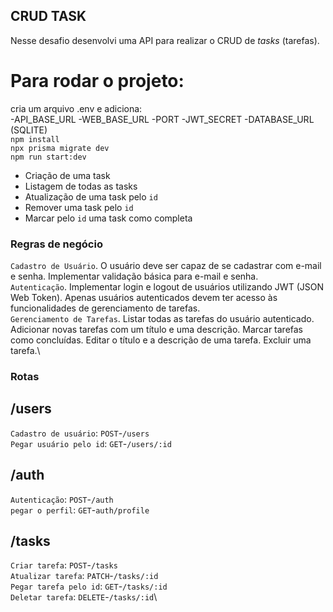 ## CRUD TASK
Nesse desafio desenvolvi uma API para realizar o CRUD de *tasks* (tarefas).


# Para rodar o projeto:
cria um arquivo .env e adiciona:\
-API_BASE_URL
-WEB_BASE_URL
-PORT
-JWT_SECRET
-DATABASE_URL (SQLITE)
\
`npm install`\
`npx prisma migrate dev`\
`npm run start:dev`

- Criação de uma task
- Listagem de todas as tasks
- Atualização de uma task pelo `id`
- Remover uma task pelo `id`
- Marcar pelo `id` uma task como completa

### Regras de negócio
`Cadastro de Usuário`. O usuário deve ser capaz de se cadastrar com e-mail e senha. Implementar validação básica para e-mail e senha.\
`Autenticação`. Implementar login e logout de usuários utilizando JWT (JSON Web Token). Apenas usuários autenticados devem ter acesso às funcionalidades de gerenciamento de tarefas.\
`Gerenciamento de Tarefas`. Listar todas as tarefas do usuário autenticado. Adicionar novas tarefas com um título e uma descrição. Marcar tarefas como concluídas. Editar o título e a descrição de uma tarefa. Excluir uma tarefa.\

### Rotas

## /users 
`Cadastro de usuário`: `POST`-`/users`\
`Pegar usuário pelo id`: `GET`-`/users/:id`

## /auth
`Autenticação`: `POST`-`/auth`\
`pegar o perfil`: `GET`-`auth/profile`

## /tasks
`Criar tarefa`: `POST`-`/tasks`\
`Atualizar tarefa`: `PATCH`-`/tasks/:id`\
`Pegar tarefa pelo id`: `GET`-`/tasks/:id`\
`Deletar tarefa`: `DELETE`-`/tasks/:id`\